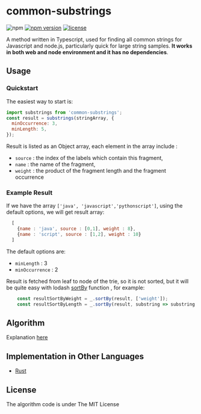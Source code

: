 # common-substrings

![npm](https://img.shields.io/npm/dw/common-substrings.svg)
[![npm version](https://badge.fury.io/js/common-substrings.svg)](https://badge.fury.io/js/common-substrings)
[![license](https://img.shields.io/github/license/mashape/apistatus.svg?maxAge=2592000)](https://opensource.org/licenses/MIT)

A method written in Typescript, used for finding all common strings for Javascript and node.js, particularly quick for large string samples.
**It works in both web and node environment and it has no dependencies**.

## Usage

### Quickstart


The easiest way to start is:

```javascript
import substrings from 'common-substrings';
const result = substrings(stringArray, {
  minOccurrence: 3,
  minLength: 5,
});
```

Result is listed as an Object array, each element in the array include :
- `source` : the index of the labels which contain this fragment,
- `name` : the name of the fragment,
- `weight` : the product of the fragment length and the fragment occurrence


### Example Result
If we have the array `['java', 'javascript','pythonscript']`, using the default options, we will get result array:

```javascript
  [
    {name : 'java', source : [0,1], weight : 8},
    {name : 'script', source : [1,2], weight : 10}
  ]
```

The default options are:

- `minLength` : 3
- `minOccurrence` : 2

Result is fetched from leaf to node of the trie, so it is not sorted, but it will be quite easy with lodash [sortBy](https://lodash.com/docs/4.17.11#sortBy) function , for example:
```javascript
    const resultSortByWeight = _.sortBy(result, ['weight']);
    const resultSortByLength = _.sortBy(result, substring => substring.name.length);
```

## Algorithm

Explanation [here](https://github.com/hanwencheng/gists/blob/master/find-all-common-substrings.md)

## Implementation in Other Languages

* [Rust](https://github.com/hanwencheng/common_substrings_rust)

## License

The algorithm code is under The MIT License
